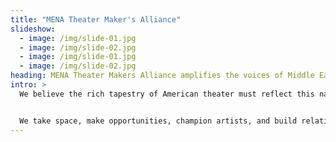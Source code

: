 ```yaml
---
title: "MENA Theater Maker's Alliance"
slideshow:
  - image: /img/slide-01.jpg
  - image: /img/slide-02.jpg
  - image: /img/slide-01.jpg
  - image: /img/slide-02.jpg
heading: MENA Theater Makers Alliance amplifies the voices of Middle Eastern and North African theater makers and expands how stories from and about our communities are told on U.S. stages.
intro: >
  We believe the rich tapestry of American theater must reflect this nation’s true diversity, and nuanced representations of MENA perspectives must be a vital part of cultural production in the U.S.  


  We take space, make opportunities, champion artists, and build relationships with other marginalized communities and allies to build a more vibrant American theater.
---
```


